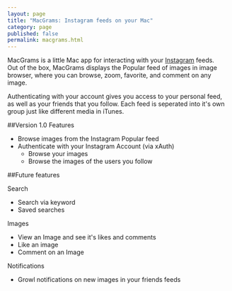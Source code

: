 ```yaml
---
layout: page
title: "MacGrams: Instagram feeds on your Mac"
category: page
published: false
permalink: macgrams.html
---
```



MacGrams is a little Mac app for interacting with your [Instagram][1] feeds.  
Out of the box, MacGrams displays the Popular feed of images in image browser, 
where you can browse, zoom, favorite, and comment on any image.  

Authenticating with your account gives you access to your personal feed,
as well as your friends that you follow.  Each feed is seperated into
it's own group just like different media in iTunes.  

##Version 1.0 Features

- Browse images from the Instagram Popular feed
- Authenticate with your Instagram Account (via xAuth)
  - Browse your images
  - Browse the images of the users you follow

##Future features

Search  

- Search via keyword
- Saved searches

Images

- View an Image and see it's likes and comments
- Like an image
- Comment on an Image

Notifications

- Growl notifications on new images in your friends feeds


[1]: http://instagr.am/
